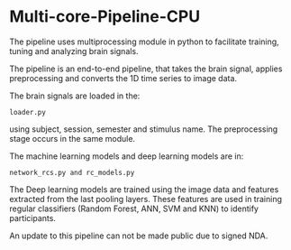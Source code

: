 # Multi-core-Pipeline-CPU
The pipeline uses multiprocessing module in python to facilitate training, tuning and analyzing brain signals.

The pipeline is an end-to-end pipeline, that takes the brain signal, applies preprocessing and converts the 1D time series
to image data. 

The brain signals are loaded in the:

    loader.py

using subject, session, semester and stimulus name. The preprocessing stage occurs in the same module.

The machine learning models and deep learning models are in:

    network_rcs.py and rc_models.py




The Deep learning models are trained using the image data and features extracted from the last pooling layers. 
These features are used in training regular classifiers (Random Forest, ANN, SVM and KNN) to identify participants.

An update to this pipeline can not be made public due to signed NDA.
